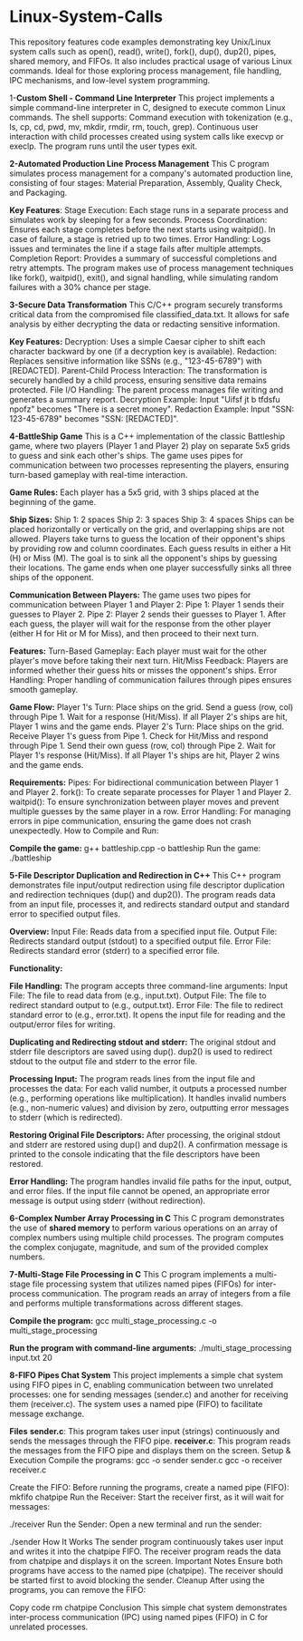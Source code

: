 # Linux-System-Calls
This repository features code examples demonstrating key Unix/Linux system calls such as open(), read(), write(), fork(), dup(), dup2(), pipes, shared memory, and FIFOs. It also includes practical usage of various Linux commands. Ideal for those exploring process management, file handling, IPC mechanisms, and low-level system programming.


1-**Custom Shell - Command Line Interpreter**
This project implements a simple command-line interpreter in C, designed to execute common Linux commands. The shell supports:
Command execution with tokenization (e.g., ls, cp, cd, pwd, mv, mkdir, rmdir, rm, touch, grep).
Continuous user interaction with child processes created using system calls like execvp or execlp.
The program runs until the user types exit.


**2-Automated Production Line Process Management**
This C program simulates process management for a company's automated production line, consisting of four stages: Material Preparation, Assembly, Quality Check, and Packaging.

**Key Features**:
Stage Execution: Each stage runs in a separate process and simulates work by sleeping for a few seconds.
Process Coordination: Ensures each stage completes before the next starts using waitpid(). In case of failure, a stage is retried up to two times.
Error Handling: Logs issues and terminates the line if a stage fails after multiple attempts.
Completion Report: Provides a summary of successful completions and retry attempts.
The program makes use of process management techniques like fork(), waitpid(), exit(), and signal handling, while simulating random failures with a 30% chance per stage.

**3-Secure Data Transformation**
This C/C++ program securely transforms critical data from the compromised file classified_data.txt. It allows for safe analysis by either decrypting the data or redacting sensitive information.

**Key Features:**
Decryption: Uses a simple Caesar cipher to shift each character backward by one (if a decryption key is available).
Redaction: Replaces sensitive information like SSNs (e.g., "123-45-6789") with [REDACTED].
Parent-Child Process Interaction: The transformation is securely handled by a child process, ensuring sensitive data remains protected.
File I/O Handling: The parent process manages file writing and generates a summary report.
Decryption Example: Input "Uifsf jt b tfdsfu npofz" becomes "There is a secret money".
Redaction Example: Input "SSN: 123-45-6789" becomes "SSN: [REDACTED]".


**4-BattleShip Game**
This is a C++ implementation of the classic Battleship game, where two players (Player 1 and Player 2) play on separate 5x5 grids to guess and sink each other's ships. The game uses pipes for communication between two processes representing the players, ensuring turn-based gameplay with real-time interaction.

**Game Rules:**
Each player has a 5x5 grid, with 3 ships placed at the beginning of the game.

**Ship Sizes:**
Ship 1: 2 spaces
Ship 2: 3 spaces
Ship 3: 4 spaces
Ships can be placed horizontally or vertically on the grid, and overlapping ships are not allowed.
Players take turns to guess the location of their opponent's ships by providing row and column coordinates.
Each guess results in either a Hit (H) or Miss (M).
The goal is to sink all the opponent's ships by guessing their locations.
The game ends when one player successfully sinks all three ships of the opponent.

**Communication Between Players:**
The game uses two pipes for communication between Player 1 and Player 2:
Pipe 1: Player 1 sends their guesses to Player 2.
Pipe 2: Player 2 sends their guesses to Player 1.
After each guess, the player will wait for the response from the other player (either H for Hit or M for Miss), and then proceed to their next turn.

**Features:**
Turn-Based Gameplay: Each player must wait for the other player's move before taking their next turn.
Hit/Miss Feedback: Players are informed whether their guess hits or misses the opponent's ships.
Error Handling: Proper handling of communication failures through pipes ensures smooth gameplay.

**Game Flow:**
Player 1's Turn:
Place ships on the grid.
Send a guess (row, col) through Pipe 1.
Wait for a response (Hit/Miss).
If all Player 2's ships are hit, Player 1 wins and the game ends.
Player 2's Turn:
Place ships on the grid.
Receive Player 1's guess from Pipe 1.
Check for Hit/Miss and respond through Pipe 1.
Send their own guess (row, col) through Pipe 2.
Wait for Player 1's response (Hit/Miss).
If all Player 1's ships are hit, Player 2 wins and the game ends.

**Requirements:**
Pipes: For bidirectional communication between Player 1 and Player 2.
fork(): To create separate processes for Player 1 and Player 2.
waitpid(): To ensure synchronization between player moves and prevent multiple guesses by the same player in a row.
Error Handling: For managing errors in pipe communication, ensuring the game does not crash unexpectedly.
How to Compile and Run:

**Compile the game:**
g++ battleship.cpp -o battleship
Run the game:
./battleship




**5-File Descriptor Duplication and Redirection in C++**
This C++ program demonstrates file input/output redirection using file descriptor duplication and redirection techniques (dup() and dup2()). The program reads data from an input file, processes it, and redirects standard output and standard error to specified output files.

**Overview:**
Input File: Reads data from a specified input file.
Output File: Redirects standard output (stdout) to a specified output file.
Error File: Redirects standard error (stderr) to a specified error file.

**Functionality:**

**File Handling:**
The program accepts three command-line arguments:
Input File: The file to read data from (e.g., input.txt).
Output File: The file to redirect standard output to (e.g., output.txt).
Error File: The file to redirect standard error to (e.g., error.txt).
It opens the input file for reading and the output/error files for writing.

**Duplicating and Redirecting stdout and stderr:**
The original stdout and stderr file descriptors are saved using dup().
dup2() is used to redirect stdout to the output file and stderr to the error file.

**Processing Input:**
The program reads lines from the input file and processes the data:
For each valid number, it outputs a processed number (e.g., performing operations like multiplication).
It handles invalid numbers (e.g., non-numeric values) and division by zero, outputting error messages to stderr (which is redirected).

**Restoring Original File Descriptors:**
After processing, the original stdout and stderr are restored using dup() and dup2().
A confirmation message is printed to the console indicating that the file descriptors have been restored.

**Error Handling:**
The program handles invalid file paths for the input, output, and error files.
If the input file cannot be opened, an appropriate error message is output using stderr (without redirection).



**6-Complex Number Array Processing in C**
This C program demonstrates the use of **shared memory** to perform various operations on an array of complex numbers using multiple child processes. The program computes the complex conjugate, magnitude, and sum of the provided complex numbers.


**7-Multi-Stage File Processing in C**
This C program implements a multi-stage file processing system that utilizes named pipes (FIFOs) for inter-process communication. The program reads an array of integers from a file and performs multiple transformations across different stages.


**Compile the program:**
gcc multi_stage_processing.c -o multi_stage_processing


**Run the program with command-line arguments:**
./multi_stage_processing input.txt 20



**8-FIFO Pipes Chat System**
This project implements a simple chat system using FIFO pipes in C, enabling communication between two unrelated processes: one for sending messages (sender.c) and another for receiving them (receiver.c). The system uses a named pipe (FIFO) to facilitate message exchange.

**Files**
**sender.c**: This program takes user input (strings) continuously and sends the messages through the FIFO pipe.
**receiver.c**: This program reads the messages from the FIFO pipe and displays them on the screen.
Setup & Execution
Compile the programs:
gcc -o sender sender.c
gcc -o receiver receiver.c

Create the FIFO: Before running the programs, create a named pipe (FIFO):
mkfifo chatpipe
Run the Receiver: Start the receiver first, as it will wait for messages:

./receiver
Run the Sender: Open a new terminal and run the sender:

./sender
How It Works
The sender program continuously takes user input and writes it into the chatpipe FIFO.
The receiver program reads the data from chatpipe and displays it on the screen.
Important Notes
Ensure both programs have access to the named pipe (chatpipe).
The receiver should be started first to avoid blocking the sender.
Cleanup
After using the programs, you can remove the FIFO:

Copy code
rm chatpipe
Conclusion
This simple chat system demonstrates inter-process communication (IPC) using named pipes (FIFO) in C for unrelated processes.








